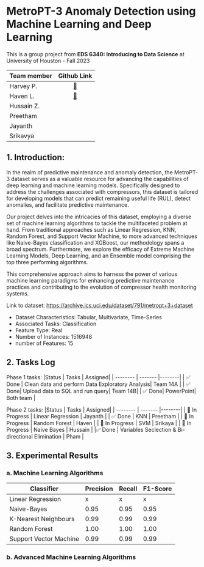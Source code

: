 # MetroPT-3 Anomaly Detection using Machine Learning and Deep Learning

This is a group project from **EDS 6340: Introducing to Data Science** at University of Houston - Fall 2023

|Team member| Github Link|
|:---|:-----------:|
|Harvey P.| [:link:](https://github.com/harveyphm)|
|Haven L.| [:link:](https://github.com/daeullee12)|
|Hussain Z.| |
|Preetham| |
|Jayanth| |
|Srikavya| |

## 1. Introduction:

In the realm of predictive maintenance and anomaly detection, the MetroPT-3 dataset serves as a valuable resource for advancing the capabilities of deep learning and machine learning models. Specifically designed to address the challenges associated with compressors, this dataset is tailored for developing models that can predict remaining useful life (RUL), detect anomalies, and facilitate predictive maintenance. 

Our project delves into the intricacies of this dataset, employing a diverse set of machine learning algorithms to tackle the multifaceted problem at hand. From traditional approaches such as Linear Regression, KNN, Random Forest, and Support Vector Machine, to more advanced techniques like Naive-Bayes classification and XGBoost, our methodology spans a broad spectrum. Furthermore, we explore the efficacy of Extreme Machine Learning Models, Deep Learning, and an Ensemble model comprising the top three performing algorithms. 

This comprehensive approach aims to harness the power of various machine learning paradigms for enhancing predictive maintenance practices and contributing to the evolution of compressor health monitoring systems.

Link to dataset: https://archive.ics.uci.edu/dataset/791/metropt+3+dataset

* Dataset Characteristics: Tabular, Multivariate, Time-Series
* Associated Tasks: Classification
* Feature Type: Real
* Number of Instances: 1516948
* number of Features: 15

## 2. Tasks Log
Phase 1 tasks:
|Status | Tasks | Assigned| 
| -------- | ------- |--------|
| :white_check_mark: Done |  Clean data and perform Data Exploratory Analysis|  Team 14A |
| :white_check_mark: Done| Upload data to SQL and run query| Team 14B|
| :white_check_mark: Done| PowerPoint| Both team |

Phase 2 tasks:
|Status | Tasks | Assigned| 
| -------- | ------- |--------|
| 🔲 In Progress | Linear Regression | Jayanth |
| :white_check_mark: Done | KNN | Preetham |
| 🔲 In Progress | Random Forest | Haven |
| 🔲 In Progress | SVM | Srikaya |
| 🔲 In Progress | Naive Bayes | Hussain |
|:white_check_mark: Done | Variables Seclection & Bi-directional Elimination  | Pham |

## 3. Experimental Results

### a. Machine Learning Algorithms

|Classifier              | Precision | Recall | F1-Score| 
| -----------------------| ------- |--------|-----------|
| Linear Regression      | x |x|x|
| Naive-Bayes            | 0.95 | 0.95 | 0.95 |
| K-Nearest Neighbours   | 0.99 | 0.99 | 0.99 |
| Random Forest          | 1.00 |1.00 | 1.00 |
| Support Vector Machine | 0.99 | 0.99 | 0.99 |

### b. Advanced Machine Learning Algorithms


